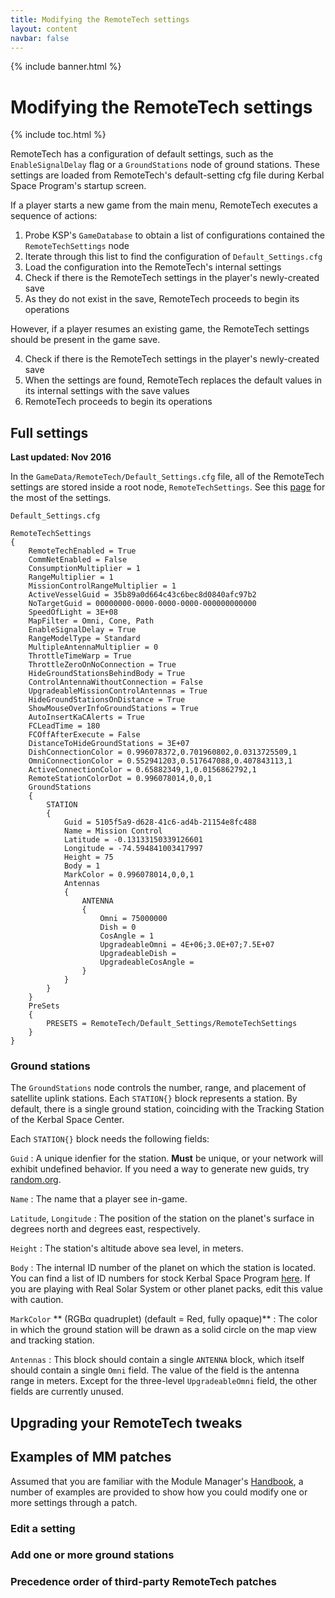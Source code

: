 ```yaml
---
title: Modifying the RemoteTech settings
layout: content
navbar: false
---
```

 
{% include banner.html %}

# Modifying the RemoteTech settings

{% include toc.html %}

RemoteTech has a configuration of default settings, such as the `EnableSignalDelay` flag or a `GroundStations` node of ground stations. These settings are loaded from RemoteTech's default-setting cfg file during Kerbal Space Program's startup screen.

If a player starts a new game from the main menu, RemoteTech executes a sequence of actions:

1. Probe KSP's `GameDatabase` to obtain a list of configurations contained the `RemoteTechSettings` node
2. Iterate through this list to find the configuration of `Default_Settings.cfg`
3. Load the configuration into the RemoteTech's internal settings
4. Check if there is the RemoteTech settings in the player's newly-created save
5. As they do not exist in the save, RemoteTech proceeds to begin its operations

However, if a player resumes an existing game, the RemoteTech settings should be present in the game save.

4. Check if there is the RemoteTech settings in the player's newly-created save
5. When the settings are found, RemoteTech replaces the default values in its internal settings with the save values
6. RemoteTech proceeds to begin its operations

## Full settings

**Last updated: Nov 2016**

In the `GameData/RemoteTech/Default_Settings.cfg` file, all of the RemoteTech settings are stored inside a root node, `RemoteTechSettings`. See this [page](http://remotetechnologiesgroup.github.io/RemoteTech/guide/settings/) for the most of the settings.

`Default_Settings.cfg`
```
RemoteTechSettings
{
	RemoteTechEnabled = True
	CommNetEnabled = False
	ConsumptionMultiplier = 1
	RangeMultiplier = 1
	MissionControlRangeMultiplier = 1    
	ActiveVesselGuid = 35b89a0d664c43c6bec8d0840afc97b2
	NoTargetGuid = 00000000-0000-0000-0000-000000000000
	SpeedOfLight = 3E+08
	MapFilter = Omni, Cone, Path
	EnableSignalDelay = True
	RangeModelType = Standard
	MultipleAntennaMultiplier = 0
	ThrottleTimeWarp = True
	ThrottleZeroOnNoConnection = True
	HideGroundStationsBehindBody = True
	ControlAntennaWithoutConnection = False
	UpgradeableMissionControlAntennas = True
	HideGroundStationsOnDistance = True
	ShowMouseOverInfoGroundStations = True
	AutoInsertKaCAlerts = True
	FCLeadTime = 180
	FCOffAfterExecute = False
	DistanceToHideGroundStations = 3E+07
	DishConnectionColor = 0.996078372,0.701960802,0.0313725509,1
	OmniConnectionColor = 0.552941203,0.517647088,0.407843113,1
	ActiveConnectionColor = 0.65882349,1,0.0156862792,1
	RemoteStationColorDot = 0.996078014,0,0,1
	GroundStations
	{
		STATION
		{
			Guid = 5105f5a9-d628-41c6-ad4b-21154e8fc488
			Name = Mission Control
			Latitude = -0.13133150339126601
			Longitude = -74.594841003417997
			Height = 75
			Body = 1
			MarkColor = 0.996078014,0,0,1
			Antennas
			{
				ANTENNA
				{
					Omni = 75000000
					Dish = 0
					CosAngle = 1
					UpgradeableOmni = 4E+06;3.0E+07;7.5E+07
					UpgradeableDish = 
					UpgradeableCosAngle = 
				}
			}
		}
	}
	PreSets
	{
		PRESETS = RemoteTech/Default_Settings/RemoteTechSettings
	}
}
```

### Ground stations

The `GroundStations` node controls the number, range, and placement of satellite uplink stations. Each `STATION{}` block represents a station. By default, there is a single ground station, coinciding with the Tracking Station of the Kerbal Space Center.

Each `STATION{}` block needs the following fields:

`Guid`
: A unique idenfier for the station. **Must** be unique, or your network will exhibit undefined behavior. If you need a way to generate new guids, try [random.org](http://www.random.org/cgi-bin/randbyte?nbytes=16&format=h).

`Name`
: The name that a player see in-game.

`Latitude`, `Longitude`
: The position of the station on the planet's surface in degrees north and degrees east, respectively.

`Height`
: The station's altitude above sea level, in meters.

`Body`
: The internal ID number of the planet on which the station is located. You can find a list of ID numbers for stock Kerbal Space Program [here](https://github.com/Anatid/XML-Documentation-for-the-KSP-API/blob/master/src/FlightGlobals.cs#L72). If you are playing with Real Solar System or other planet packs, edit this value with caution.

`MarkColor` ** (RGBα quadruplet) (default = Red, fully opaque)**
: The color in which the ground station will be drawn as a solid circle on the map view and tracking station.

`Antennas`
: This block should contain a single `ANTENNA` block, which itself should contain a single `Omni` field. The value of the field is the antenna range in meters. Except for the three-level `UpgradeableOmni` field, the other fields are currently unused.

## Upgrading your RemoteTech tweaks

## Examples of MM patches

Assumed that you are familiar with the Module Manager's [Handbook](https://github.com/sarbian/ModuleManager/wiki/Module-Manager-Handbook), a number of examples are provided to show how you could modify one or more settings through a patch.

### Edit a setting

### Add one or more ground stations

### Precedence order of third-party RemoteTech patches
